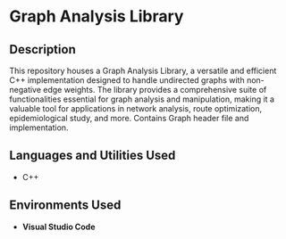 <h1>Graph Analysis Library</h1>


<h2>Description</h2>
This repository houses a Graph Analysis Library, a versatile and efficient C++ implementation designed to handle undirected graphs with non-negative edge weights. The library provides a comprehensive suite of functionalities essential for graph analysis and manipulation, making it a valuable tool for applications in network analysis, route optimization, epidemiological study, and more. Contains Graph header file and implementation.
<br />


<h2>Languages and Utilities Used</h2>

- C++

<h2>Environments Used </h2>

- <b>Visual Studio Code</b>





 <br/>


<br />
<br />
<p align="center">

 <br/>

<br />
<br />




</p>

<!--
 ```diff
- text in red
+ text in green
! text in orange
# text in gray
@@ text in purple (and bold)@@
```
--!>
